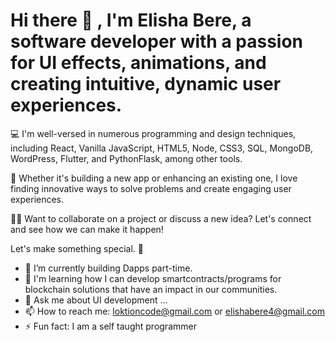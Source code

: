 # Hi there 👋 , I'm Elisha Bere, a software developer with a passion for UI effects, animations, and creating intuitive, dynamic user experiences.

💻 I'm well-versed in numerous programming and design techniques, including React, Vanilla JavaScript, HTML5, Node, CSS3, SQL, MongoDB, WordPress, Flutter, and PythonFlask, among other tools.

🚀 Whether it's building a new app or enhancing an existing one, I love finding innovative ways to solve problems and create engaging user experiences.

👨‍💻 Want to collaborate on a project or discuss a new idea? Let's connect and see how we can make it happen!


Let's make something special. 👋

- 🌱 I’m currently building Dapps part-time.
- 👯 I'm learning how I can develop smartcontracts/programs for blockchain solutions that have an impact in our communities.
- 💬 Ask me about UI development ...
- 📫 How to reach me: loktioncode@gmail.com or elishabere4@gmail.com
- ⚡ Fun fact: I am a self taught programmer

